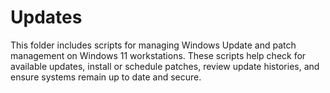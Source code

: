 # Updates

This folder includes scripts for managing Windows Update and patch management on Windows 11 workstations. These scripts help check for available updates, install or schedule patches, review update histories, and ensure systems remain up to date and secure.
